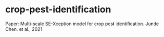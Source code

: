 # crop-pest-identification
Paper: Multi-scale SE-Xception model for crop pest identification. Junde Chen. et al., 2021
